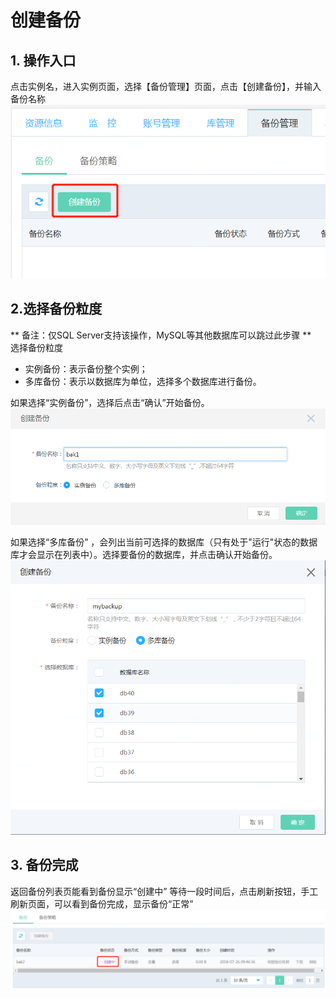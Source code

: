 # 创建备份

## 1. 操作入口
点击实例名，进入实例页面，选择【备份管理】页面，点击【创建备份】，并输入备份名称
![创建备份1](../../../../../image/RDS/Create-Backup-1.png)

## 2.选择备份粒度
** 备注：仅SQL Server支持该操作，MySQL等其他数据库可以跳过此步骤 ** <br>
选择备份粒度
- 实例备份：表示备份整个实例；
- 多库备份：表示以数据库为单位，选择多个数据库进行备份。

如果选择“实例备份”，选择后点击“确认”开始备份。
![创建备份2](../../../../../image/RDS/Create-Backup-2.png)

 如果选择“多库备份”  ，会列出当前可选择的数据库（只有处于"运行"状态的数据库才会显示在列表中）。选择要备份的数据库，并点击确认开始备份。
![创建备份3](../../../../../image/RDS/Create-Backup-3.png)

## 3. 备份完成
返回备份列表页能看到备份显示“创建中”
等待一段时间后，点击刷新按钮，手工刷新页面，可以看到备份完成，显示备份“正常”
![创建备份4](../../../../../image/RDS/Create-Backup-4.png)

